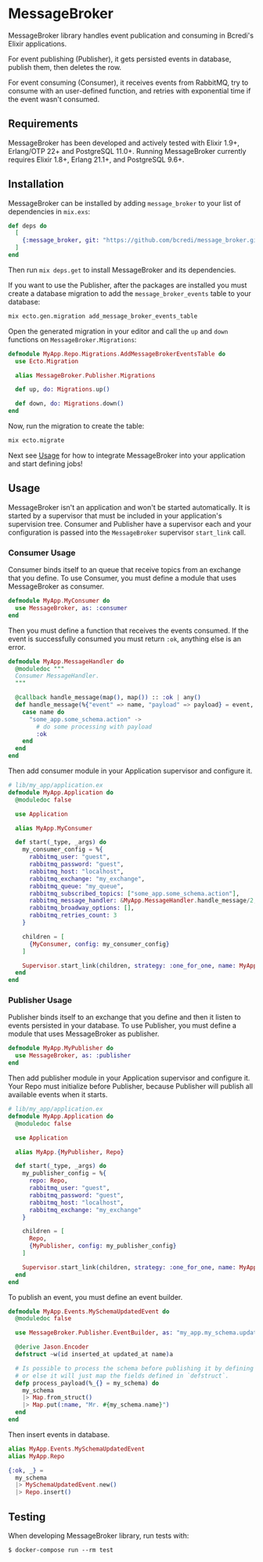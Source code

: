 # MessageBroker

MessageBroker library handles event publication and consuming in Bcredi's Elixir applications.

For event publishing (Publisher), it gets persisted events in database, publish them, then deletes the row.

For event consuming (Consumer), it receives events from RabbitMQ, try to consume with an user-defined function,
and retries with exponential time if the event wasn't consumed.

## Requirements

MessageBroker has been developed and actively tested with Elixir 1.9+, Erlang/OTP 22+
and PostgreSQL 11.0+.
Running MessageBroker currently requires Elixir 1.8+, Erlang 21.1+, and PostgreSQL 9.6+.

## Installation

MessageBroker can be installed by adding `message_broker` to your list of dependencies in `mix.exs`:

```elixir
def deps do
  [
    {:message_broker, git: "https://github.com/bcredi/message_broker.git", tag: "v0.1"}
  ]
end
```

Then run `mix deps.get` to install MessageBroker and its dependencies.

If you want to use the Publisher, after the packages are installed you must create a database migration
to add the `message_broker_events` table to your database:

```bash
mix ecto.gen.migration add_message_broker_events_table
```

Open the generated migration in your editor and call the `up` and `down`
functions on `MessageBroker.Migrations`:

```elixir
defmodule MyApp.Repo.Migrations.AddMessageBrokerEventsTable do
  use Ecto.Migration

  alias MessageBroker.Publisher.Migrations

  def up, do: Migrations.up()

  def down, do: Migrations.down()
end
```

Now, run the migration to create the table:

```bash
mix ecto.migrate
```

Next see [Usage](#Usage) for how to integrate MessageBroker into your application and
start defining jobs!

## Usage

MessageBroker isn't an application and won't be started automatically. It is started by a
supervisor that must be included in your application's supervision tree. Consumer and Publisher
have a supervisor each and your configuration is passed into the `MessageBroker` supervisor `start_link` call.

### Consumer Usage

Consumer binds itself to an queue that receive topics from an exchange that you define.
To use Consumer, you must define a module that uses MessageBroker as consumer.

```elixir
defmodule MyApp.MyConsumer do
  use MessageBroker, as: :consumer
end
```

Then you must define a function that receives the events consumed.
If the event is successfully consumed you must return `:ok`, anything else is an error.

```elixir
defmodule MyApp.MessageHandler do
  @moduledoc """
  Consumer MessageHandler.
  """

  @callback handle_message(map(), map()) :: :ok | any()
  def handle_message(%{"event" => name, "payload" => payload} = event, _metadata) do
    case name do
      "some_app.some_schema.action" ->
        # do some processing with payload
        :ok
    end
  end
end
```

Then add consumer module in your Application supervisor and configure it.

```elixir
# lib/my_app/application.ex
defmodule MyApp.Application do
  @moduledoc false

  use Application

  alias MyApp.MyConsumer

  def start(_type, _args) do
    my_consumer_config = %{
      rabbitmq_user: "guest",
      rabbitmq_password: "guest",
      rabbitmq_host: "localhost",
      rabbitmq_exchange: "my_exchange",
      rabbitmq_queue: "my_queue",
      rabbitmq_subscribed_topics: ["some_app.some_schema.action"],
      rabbitmq_message_handler: &MyApp.MessageHandler.handle_message/2,
      rabbitmq_broadway_options: [],
      rabbitmq_retries_count: 3
    }

    children = [
      {MyConsumer, config: my_consumer_config}
    ]

    Supervisor.start_link(children, strategy: :one_for_one, name: MyApp.Supervisor)
  end
end
```

### Publisher Usage

Publisher binds itself to an exchange that you define and then it listen to events persisted in your database.
To use Publisher, you must define a module that uses MessageBroker as publisher.

```elixir
defmodule MyApp.MyPublisher do
  use MessageBroker, as: :publisher
end
```

Then add publisher module in your Application supervisor and configure it.
Your Repo must initialize before Publisher, because Publisher will publish all available
events when it starts.

```elixir
# lib/my_app/application.ex
defmodule MyApp.Application do
  @moduledoc false

  use Application

  alias MyApp.{MyPublisher, Repo}

  def start(_type, _args) do
    my_publisher_config = %{
      repo: Repo,
      rabbitmq_user: "guest",
      rabbitmq_password: "guest",
      rabbitmq_host: "localhost",
      rabbitmq_exchange: "my_exchange"
    }

    children = [
      Repo,
      {MyPublisher, config: my_publisher_config}
    ]

    Supervisor.start_link(children, strategy: :one_for_one, name: MyApp.Supervisor)
  end
end
```

To publish an event, you must define an event builder.

```elixir
defmodule MyApp.Events.MySchemaUpdatedEvent do
  @moduledoc false

  use MessageBroker.Publisher.EventBuilder, as: "my_app.my_schema.updated"

  @derive Jason.Encoder
  defstruct ~w(id inserted_at updated_at name)a

  # Is possible to process the schema before publishing it by defining `#process_payload/1`
  # or else it will just map the fields defined in `defstruct`.
  defp process_payload(%_{} = my_schema) do
    my_schema
    |> Map.from_struct()
    |> Map.put(:name, "Mr. #{my_schema.name}")
  end
end
```

Then insert events in database.

```elixir
alias MyApp.Events.MySchemaUpdatedEvent
alias MyApp.Repo

{:ok, _} =
  my_schema
  |> MySchemaUpdatedEvent.new()
  |> Repo.insert()
```

## Testing

When developing MessageBroker library, run tests with:

```
$ docker-compose run --rm test
```